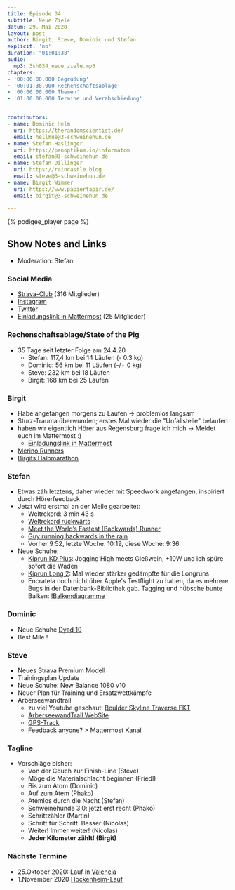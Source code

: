 ```yaml
---
title: Episode 34
subtitle: Neue Ziele
datum: 29. Mai 2020
layout: post
author: Birgit, Steve, Dominic und Stefan
explicit: 'no'
duration: "01:01:38"
audio:
  mp3: 3sh034_neue_ziele.mp3
chapters:
- '00:00:00.000 Begrüßung'
- '00:01:38.000 Rechenschaftsablage'
- '00:06:00.000 Themen'
- '01:00:00.000 Termine und Verabschiedung'


contributors:
- name: Dominic Helm
  uri: https://therandomscientist.de/
  email: hellmue@3-schweinehun.de
- name: Stefan Haslinger
  uri: https://panoptikum.io/informatom
  email: stefan@3-schweinehun.de
- name: Stefan Dillinger
  uri: https://raincastle.blog
  email: steve@3-schweinehun.de
- name: Birgit Wimmer
  uri: https://www.papiertapir.de/
  email: birgit@3-schweinehun.de

---
```


{% podigee_player page %}

## Show Notes and Links

* Moderation: Stefan

### Social Media

* [Strava-Club](https://www.strava.com/clubs/3schweinehunde) (316 Mitglieder)
* [Instagram](https://www.instagram.com/3_schweinehunde/)
* [Twitter](https://twitter.com/3schweinehunde)
* [Einladungslink in Mattermost](https://mattermost.informatom.com/signup_user_complete/?id=pniz51hpoiyqumcdeu11463o8h) (25 Mitglieder)

### Rechenschaftsablage/State of the Pig

* 35 Tage seit letzter Folge am 24.4.20
  * Stefan: 117,4 km bei 14 Läufen (- 0.3 kg)
  * Dominic: 56 km bei 11 Läufen (-/+ 0 kg)
  * Steve: 232 km bei 18 Läufen
  * Birgit: 168 km bei 25 Läufen

### Birgit

* Habe angefangen morgens zu Laufen -> problemlos langsam
* Sturz-Trauma überwunden; erstes Mal wieder die "Unfallstelle" belaufen
* haben wir eigentlich Hörer aus Regensburg frage ich mich -> Meldet euch im Mattermost :)
  * [Einladungslink in Mattermost](https://mattermost.informatom.com/signup_user_complete/?id=pniz51hpoiyqumcdeu11463o8h)
* [Merino Runners](https://www.giesswein.com/pages/merino-runners-sneaker/)
* [Birgits Halbmarathon](https://www.strava.com/activities/3458834501)

### Stefan

* Etwas zäh letztens, daher wieder mit Speedwork angefangen, inspiriert durch Hörerfeedback
* Jetzt wird erstmal an der Meile gearbeitet:
  * Weltrekord: 3 min 43 s
  * [Weltrekord rückwärts](https://www.youtube.com/watch?v=Rl2eYkB-ziI)
  * [Meet the World’s Fastest (Backwards) Runner](https://www.youtube.com/watch?v=XVQCkM6X-Aw)
  * [Guy running backwards in the rain](https://www.youtube.com/watch?v=H4JtRIECpG0)
  * Vorher 9:52, letzte Woche: 10:19, diese Woche: 9:36
* Neue Schuhe:
  * [Kiprun KD Plus](https://www.decathlon.at/laufschuhe-kiprun-kd-plus-id_8505777.html):
    Jogging High meets Gießwein, +10W und ich spüre sofort die Waden
  * [Kiprun Long 2](https://www.decathlon.at/laufschuhe-kiprun-long-2-id_8556844.html):
    Mal wieder stärker gedämpfte für die Longruns
  * Encrateia noch nicht über Apple's Testflight zu haben, da es mehrere Bugs in der
    Datenbank-Bibliothek gab. Tagging und hübsche bunte Balken:
    [!Balkendiagramme](/img/bunt.jpg)

### Dominic

* Neue Schuhe [Dyad 10](https://www.brooksrunning.com/de_de/brooks-herren-laufschufe-dyad-10/110286.html)
* Best Mile !

### Steve

* Neues Strava Premium Modell
* Trainingsplan Update
* Neue Schuhe: New Balance 1080 v10
* Neuer Plan für Training und Ersatzwettkämpfe
* Arberseewandtrail
  * zu viel Youtube geschaut: [Boulder Skyline Traverse FKT](https://youtu.be/QTQmi35h2lk)
  * [ArberseewandTrail WebSite](https://www.arberlandultratrail.de/rennen/#Arberseewandtrail)
  * [GPS-Track](https://connect.garmin.com/modern/course/34059372)
  * Feedback anyone? > Mattermost Kanal

### Tagline

* Vorschläge bisher:
  * Von der Couch zur Finish-Line (Steve)
  * Möge die Materialschlacht beginnen (Friedl)
  * Bis zum Atom (Dominic)
  * Auf zum Atem (Phako)
  * Atemlos durch die Nacht (Stefan)
  * Schweinehunde 3.0: jetzt erst recht (Phako)
  * Schrittzähler (Martin)
  * Schritt für Schritt. Besser (Nicolas)
  * Weiter! Immer weiter! (Nicolas)
  * **Jeder Kilometer zählt! (Birgit)**

### Nächste Termine

* 25.Oktober 2020: Lauf in [Valencia](https://www.valenciaciudaddelrunning.com)
* 1.November 2020 [Hockenheim-Lauf](https://www.asgtria-hockenheim.de/hockenheim-lauf/allg-infos/)
